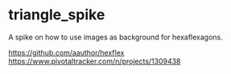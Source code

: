 # triangle_spike
A spike on how to use images as background for hexaflexagons.

https://github.com/aauthor/hexflex
https://www.pivotaltracker.com/n/projects/1309438
